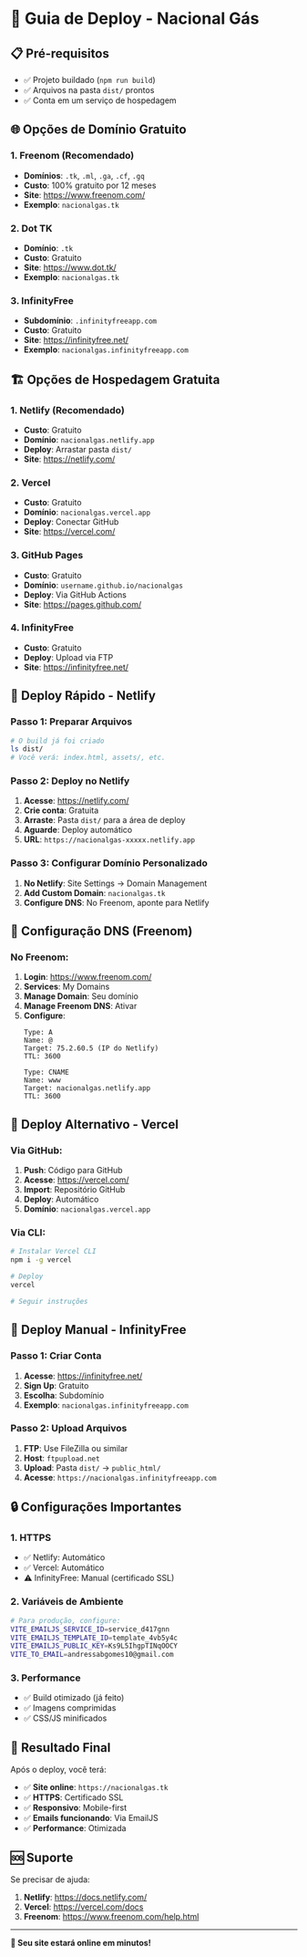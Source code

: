 # 🚀 Guia de Deploy - Nacional Gás

## 📋 Pré-requisitos

- ✅ Projeto buildado (`npm run build`)
- ✅ Arquivos na pasta `dist/` prontos
- ✅ Conta em um serviço de hospedagem

## 🌐 Opções de Domínio Gratuito

### 1. **Freenom** (Recomendado)
- **Domínios**: `.tk`, `.ml`, `.ga`, `.cf`, `.gq`
- **Custo**: 100% gratuito por 12 meses
- **Site**: https://www.freenom.com/
- **Exemplo**: `nacionalgas.tk`

### 2. **Dot TK**
- **Domínio**: `.tk`
- **Custo**: Gratuito
- **Site**: https://www.dot.tk/
- **Exemplo**: `nacionalgas.tk`

### 3. **InfinityFree**
- **Subdomínio**: `.infinityfreeapp.com`
- **Custo**: Gratuito
- **Site**: https://infinityfree.net/
- **Exemplo**: `nacionalgas.infinityfreeapp.com`

## 🏗️ Opções de Hospedagem Gratuita

### 1. **Netlify** (Recomendado)
- **Custo**: Gratuito
- **Domínio**: `nacionalgas.netlify.app`
- **Deploy**: Arrastar pasta `dist/`
- **Site**: https://netlify.com/

### 2. **Vercel**
- **Custo**: Gratuito
- **Domínio**: `nacionalgas.vercel.app`
- **Deploy**: Conectar GitHub
- **Site**: https://vercel.com/

### 3. **GitHub Pages**
- **Custo**: Gratuito
- **Domínio**: `username.github.io/nacionalgas`
- **Deploy**: Via GitHub Actions
- **Site**: https://pages.github.com/

### 4. **InfinityFree**
- **Custo**: Gratuito
- **Deploy**: Upload via FTP
- **Site**: https://infinityfree.net/

## 🚀 Deploy Rápido - Netlify

### Passo 1: Preparar Arquivos
```bash
# O build já foi criado
ls dist/
# Você verá: index.html, assets/, etc.
```

### Passo 2: Deploy no Netlify
1. **Acesse**: https://netlify.com/
2. **Crie conta**: Gratuita
3. **Arraste**: Pasta `dist/` para a área de deploy
4. **Aguarde**: Deploy automático
5. **URL**: `https://nacionalgas-xxxxx.netlify.app`

### Passo 3: Configurar Domínio Personalizado
1. **No Netlify**: Site Settings → Domain Management
2. **Add Custom Domain**: `nacionalgas.tk`
3. **Configure DNS**: No Freenom, aponte para Netlify

## 🔧 Configuração DNS (Freenom)

### No Freenom:
1. **Login**: https://www.freenom.com/
2. **Services**: My Domains
3. **Manage Domain**: Seu domínio
4. **Manage Freenom DNS**: Ativar
5. **Configure**:
   ```
   Type: A
   Name: @
   Target: 75.2.60.5 (IP do Netlify)
   TTL: 3600
   
   Type: CNAME
   Name: www
   Target: nacionalgas.netlify.app
   TTL: 3600
   ```

## 📱 Deploy Alternativo - Vercel

### Via GitHub:
1. **Push**: Código para GitHub
2. **Acesse**: https://vercel.com/
3. **Import**: Repositório GitHub
4. **Deploy**: Automático
5. **Domínio**: `nacionalgas.vercel.app`

### Via CLI:
```bash
# Instalar Vercel CLI
npm i -g vercel

# Deploy
vercel

# Seguir instruções
```

## 🎯 Deploy Manual - InfinityFree

### Passo 1: Criar Conta
1. **Acesse**: https://infinityfree.net/
2. **Sign Up**: Gratuito
3. **Escolha**: Subdomínio
4. **Exemplo**: `nacionalgas.infinityfreeapp.com`

### Passo 2: Upload Arquivos
1. **FTP**: Use FileZilla ou similar
2. **Host**: `ftpupload.net`
3. **Upload**: Pasta `dist/` → `public_html/`
4. **Acesse**: `https://nacionalgas.infinityfreeapp.com`

## 🔒 Configurações Importantes

### 1. **HTTPS**
- ✅ Netlify: Automático
- ✅ Vercel: Automático
- ⚠️ InfinityFree: Manual (certificado SSL)

### 2. **Variáveis de Ambiente**
```bash
# Para produção, configure:
VITE_EMAILJS_SERVICE_ID=service_d417gnn
VITE_EMAILJS_TEMPLATE_ID=template_4vb5y4c
VITE_EMAILJS_PUBLIC_KEY=Ks9L5IhgpTINqOOCY
VITE_TO_EMAIL=andressabgomes10@gmail.com
```

### 3. **Performance**
- ✅ Build otimizado (já feito)
- ✅ Imagens comprimidas
- ✅ CSS/JS minificados

## 🎉 Resultado Final

Após o deploy, você terá:
- ✅ **Site online**: `https://nacionalgas.tk`
- ✅ **HTTPS**: Certificado SSL
- ✅ **Responsivo**: Mobile-first
- ✅ **Emails funcionando**: Via EmailJS
- ✅ **Performance**: Otimizada

## 🆘 Suporte

Se precisar de ajuda:
1. **Netlify**: https://docs.netlify.com/
2. **Vercel**: https://vercel.com/docs
3. **Freenom**: https://www.freenom.com/help.html

---

**🚀 Seu site estará online em minutos!**
